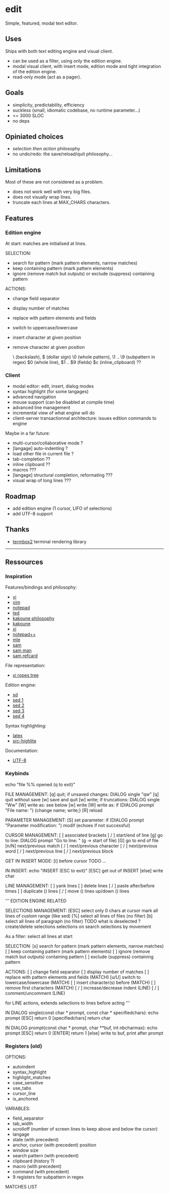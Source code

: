 # edit

Simple, featured, modal text editor.

## Uses

Ships with both text editing engine and visual client.

* can be used as a filter, using only the edition engine.
* modal visual client, with insert mode, edition mode and tight integration of the edition engine.
* read-only mode (act as a pager).

## Goals

* simplicity, predictability, efficiency
* suckless (small, idiomatic codebase, no runtime parameter...)
* <= 3000 SLOC
* no deps

## Opiniated choices

* *selection then action* philosophy
* no undo/redo: the save/reload/quit philosophy...

## Limitations

Most of these are not considered as a problem.

* does not work well with very big files.
* does not visually wrap lines.
* truncate each lines at MAX_CHARS characters.

## Features

### Edition engine

At start: matches are initialised at lines.

SELECTION:
* search for pattern (mark pattern elements, narrow matches)
* keep containing pattern (mark pattern elements)
* ignore (remove match but outputs) or exclude (suppress) containing pattern

ACTIONS:
* change field separator
* display number of matches
* replace with pattern elements and fields
* switch to uppercase/lowercase
* insert character at given position
* remove character at given position

    \\ (backslash), \$ (dollar sign)
    \0 (whole pattern), \1 .. \9 (subpattern in regex)
    $0 (whole line), $1 .. $9 (fields)
    $c (inline_clipboard) ??

### Client

* modal editor: edit, insert, dialog modes
* syntax highlight (for some langages)
* advanced navigation
* mouse support (can be disabled at compile time)
* advanced line management
* incremental view of what engine will do
* client-server transactionnal architecture: issues edition commands to engine

Maybe in a far future:
* multi-cursor/collaborative mode ?
* [langage] auto-indenting ?
* load other file in current file ?
* tab-completion ??
* inline clipboard ??
* macros ???
* [langage] structural completion, reformating ???
* visual wrap of long lines ???

## Roadmap

* add edition engine (1 cursor, LIFO of selections)
* add UTF-8 support

## Thanks

* [termbox2](https://github.com/termbox/termbox2) terminal rendering library


---

## Ressources

### Inspiration

Features/bindings and philosophy:
* [vi](http://www.ungerhu.com/jxh/vi.html)
* [vim](https://vimhelp.org/vi_diff.txt.html)
* [notepad](https://jsimlo.sk/notepad/features.php)
* [ted](http://www.kpdus.com/ted.html)
* [kakoune philosophy](https://kakoune.org/why-kakoune/why-kakoune.html)
* [kakoune](https://github.com/mawww/kakoune#advanced-topics)
* [xi](https://xi-editor.io/docs.html)
* [notepad++](https://github.com/notepad-plus-plus/notepad-plus-plus/wiki/Features)
* [mle](https://github.com/adsr/mle)
* [sam](http://doc.cat-v.org/plan_9/4th_edition/papers/sam/)
* [sam man](http://man.cat-v.org/plan_9/1/sam)
* [sam refcard](http://sam.cat-v.org/cheatsheet/sam-refcard.pdf)

File representation:
* [xi ropes tree](https://xi-editor.io/docs/crdt-details.html)

Edition engine:
* [sd](https://github.com/chmln/sd)
* [sed 1](https://www.gnu.org/software/sed/manual/sed.html)
* [sed 2](https://pubs.opengroup.org/onlinepubs/007904975/utilities/sed.html)
* [sed 3](https://pubs.opengroup.org/onlinepubs/9699919799/)
* [sed 4](https://pubs.opengroup.org/onlinepubs/9699919799/utilities/sed.html)

Syntax highlighting:
* [latex](https://denbeke.be/blog/programming/syntax-highlighting-in-latex/)
* [src-highlite](https://www.gnu.org/software/src-highlite/)

Documentation:
* [UTF-8](https://en.wikipedia.org/wiki/UTF-8)


### Keybinds

echo "file %% opened (q to exit)"

FILE MANAGEMENT:
[q] quit; if unsaved changes: DIALOG single "qw"
    [q] quit without save
    [w] save and quit
[w] write; if truncations: DIALOG single "Ww"
    [W] write as: see below
    [w] write
[W] write as: if (DIALOG prompt "File name: ") {change name; write;}
[R] reload

PARAMETER MANAGEMENT:
[S] set parameter: if (DIALOG prompt "Parameter modification: ") modif (echoes if not successful)

CURSOR MANAGEMENT:
[ ] associated brackets
[ / ] start/end of line
[g] go to line: DIALOG prompt "Go to line: " (g -> start of file)
[G] go to end of file
[n/N] <n> next/previous match
[ / ] <n> next/previous character
[ / ] <n> next/previous word
[ / ] <n> next/previous line
[ / ] <n> next/previous block

GET IN INSERT MODE:
[i] before cursor
TODO ...

IN INSERT:
    echo "INSERT (ESC to exit)"
    [ESC] get out of INSERT
    [else] write char

LINE MANAGEMENT:
[ ] yank <n> lines
[ ] delete <n> lines
[ / ] paste after/before <n> times
[ ] duplicate (<n>) lines
[ / ] move (<n>) lines up/down (<m>) lines

''' EDITION ENGINE RELATED

SELECTIONS MANAGEMENT:
[ESC] select only 0 chars at cursor
    mark all lines of custom range (like sed)
[%] select all lines of files                       (no filter)
[b] select all lines of paragraph                   (no filter)
TODO
    what is deselected ?
    create/delete selections
    selections on search
    selections by movement

As a filter: select all lines at start

SELECTION:
[s] search for pattern (mark pattern elements, narrow matches)
[ ] keep containing pattern (mark pattern elements)
[ ] ignore (remove match but outputs) containing pattern
[ ] exclude (suppress) containing pattern

ACTIONS:
[ ] change field separator
[ ] display number of matches
[ ] replace with pattern elements and fields (MATCH)
[u/U] switch to lowercase/lowercase (MATCH) 
[ ] insert character(s) before (MATCH)
[ ] remove <n> first characters (MATCH)
[ / ] increase/decrease indent (LINE)
[ / ] comment/uncomment (LINE)

for LINE actions, extends selections to lines before acting
'''

IN DIALOG single(const char * prompt, const char * specifiedchars):
    echo prompt
    [ESC] return 0
    [specifiedchars] return char

IN DIALOG prompt(const char * prompt, char **buf, int nbcharmax):
    echo prompt
    [ESC] return 0
    [ENTER] return 1
    [else] write to buf, print after prompt


### Registers (old)

OPTIONS:
* autoindent
* syntax_highlight
* highlight_matches
* case_sensitive
* use_tabs
* cursor_line
* is_anchored

VARIABLES:
* field_separator
* tab_width
* scrolloff (number of screen lines to keep above and below the cursor)
* langage
* state (with precedent)
* anchor, cursor (with precedent) position
* window size
* search pattern (with precedent)
* clipboard (history ?)
* macro (with precedent)
* command (with precedent)
* 9 registers for subpattern in regex

MATCHES LIST
